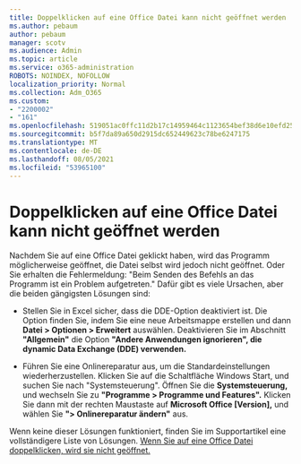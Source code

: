 ```yaml
---
title: Doppelklicken auf eine Office Datei kann nicht geöffnet werden
ms.author: pebaum
author: pebaum
manager: scotv
ms.audience: Admin
ms.topic: article
ms.service: o365-administration
ROBOTS: NOINDEX, NOFOLLOW
localization_priority: Normal
ms.collection: Adm_O365
ms.custom:
- "2200002"
- "161"
ms.openlocfilehash: 519051ac0ffc11d2b17c14959464c1123654bef38d6e10efd252b4ff3d8bbc1b
ms.sourcegitcommit: b5f7da89a650d2915dc652449623c78be6247175
ms.translationtype: MT
ms.contentlocale: de-DE
ms.lasthandoff: 08/05/2021
ms.locfileid: "53965100"
---
```

# <a name="double-clicking-an-office-file-fails-to-open-it"></a>Doppelklicken auf eine Office Datei kann nicht geöffnet werden

Nachdem Sie auf eine Office Datei geklickt haben, wird das Programm möglicherweise geöffnet, die Datei selbst wird jedoch nicht geöffnet. Oder Sie erhalten die Fehlermeldung: "Beim Senden des Befehls an das Programm ist ein Problem aufgetreten." Dafür gibt es viele Ursachen, aber die beiden gängigsten Lösungen sind:

- Stellen Sie in Excel sicher, dass die DDE-Option deaktiviert ist. Die Option finden Sie, indem Sie eine neue Arbeitsmappe erstellen und dann **Datei > Optionen > Erweitert** auswählen. Deaktivieren Sie im Abschnitt **"Allgemein"** die Option **"Andere Anwendungen ignorieren", die dynamic Data Exchange (DDE) verwenden.**

- Führen Sie eine Onlinereparatur aus, um die Standardeinstellungen wiederherzustellen. Klicken Sie auf die Schaltfläche Windows Start, und suchen Sie nach "Systemsteuerung". Öffnen Sie die **Systemsteuerung,** und wechseln Sie zu **"Programme > Programme und Features".** Klicken Sie dann mit der rechten Maustaste auf **Microsoft Office [Version],** und wählen Sie **"> Onlinereparatur ändern"** aus.

Wenn keine dieser Lösungen funktioniert, finden Sie im Supportartikel eine vollständigere Liste von Lösungen. [Wenn Sie auf eine Office Datei doppelklicken, wird sie nicht geöffnet.](https://support.office.com/article/Double-clicking-an-Office-file-fails-to-open-it-1e9c0ad9-34c8-4440-a42e-d30186b29ed6)
